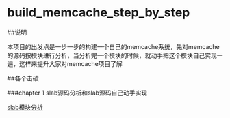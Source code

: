 build_memcache_step_by_step
===========================

##说明

本项目的出发点是一步一步的构建一个自己的memcache系统，先对memcache的源码按模块进行分析，当分析完一个模块的时候，就动手把这个模块自己实现一遍，这样来提升大家对memcache项目了解

##各个击破

###chapter 1 slab源码分析和slab源码自己动手实现

[slab模块分析](https://github.com/Charles0429/build_memcache_step_by_step/tree/master/chapter01)

